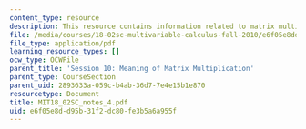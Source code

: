 ```yaml
---
content_type: resource
description: This resource contains information related to matrix multiplication.
file: /media/courses/18-02sc-multivariable-calculus-fall-2010/e6f05e8dd95b31f2dc80fe3b5a6a955f_MIT18_02SC_notes_4.pdf
file_type: application/pdf
learning_resource_types: []
ocw_type: OCWFile
parent_title: 'Session 10: Meaning of Matrix Multiplication'
parent_type: CourseSection
parent_uid: 2893633a-059c-b4ab-36d7-7e4e15b1e870
resourcetype: Document
title: MIT18_02SC_notes_4.pdf
uid: e6f05e8d-d95b-31f2-dc80-fe3b5a6a955f
---
```

